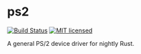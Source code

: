 # ps2
[![Build Status](https://travis-ci.com/lucis-fluxum/ps2-rs.svg?branch=master)](https://travis-ci.com/lucis-fluxum/ps2-rs)
[![MIT licensed](https://img.shields.io/badge/license-MIT-blue.svg)](./LICENSE)

A general PS/2 device driver for nightly Rust.
